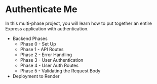 # Authenticate Me

In this multi-phase project, you will learn how to put together an entire
Express application with authentication.

* Backend Phases
  * Phase 0 - Set Up
  * Phase 1 - API Routes
  * Phase 2 - Error Handling
  * Phase 3 - User Authentication
  * Phase 4 - User Auth Routes
  * Phase 5 - Validating the Request Body
* Deployment to Render
